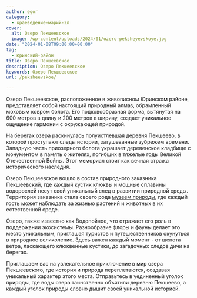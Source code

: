 ```yaml
---
author: egor
category:
  - краеведение-марий-эл
cover:
  alt: Озеро Пекшеевское
  image: /wp-content/uploads/2024/01/ozero-peksheyevskoye.jpg
date: "2024-01-08T09:00:00+00:00"
tag:
  - юринский-район
title: Озеро Пекшеевское
description: Озеро Пекшеевское
keywords: Озеро Пекшеевское
url: /peksheevskoe/

---
```

Озеро Пекшеевское, расположенное в живописном Юринском районе, представляет собой настоящий природный алмаз, обрамленный моховым ковром болота. Его подковообразная форма, вытянутая на 600 метров в длину и 200 метров в ширину, создает уникальное ощущение гармонии с окружающей природой.

На берегах озера раскинулась полуистлевшая деревня Пекшеево, в которой проступают следы истории, затушеванные зубрежем времени. Западную часть приозерного болота украшает деревенское кладбище с монументом в память о жителях, погибших в тяжелые годы Великой Отечественной Войны. Этот мемориал стоит как вечная стража исторического наследия.

Озеро Пекшеевское вошло в состав природного заказника Пекшеевский, где каждый кустик клюквы и мощные сплавины водорослей несут свой уникальный след в развитии природной среды. Территория заказника стала своего рода [музеем природы](/bolshaya_kokshaga/), где каждый гость может наблюдать за жизнью растений и животных в их естественной среде.

Озеро, также известно как Водопойное, что отражает его роль в поддержании экосистемы. Разнообразие флоры и фауны делает это место уникальным, приглашая туристов и путешественников окунуться в природное великолепие. Здесь важен каждый момент \- от шепота ветра, ласкающего клюквенные кустики, до загадочных следов дичи на берегах.

Приглашаем вас на увлекательное приключение в мир озера Пекшеевского, где история и природа переплетаются, создавая уникальный характер этого места. Отправьтесь в уединенный уголок природы, где воды озера таинственно объятили деревню Пекшеево, а каждый уголок природы словно дышит своей уникальной историей.
